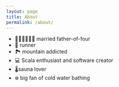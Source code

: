 ```yaml
---
layout: page
title: About
permalink: /about/
---
```


* 👨👩👧👦👦👦 married father-of-four
* 🏃 runner
* 🏞 mountain addicted
* 💻 Scala enthusiast and software creator
* 🌡sauna lover
* ❄️ big fan of cold water bathing